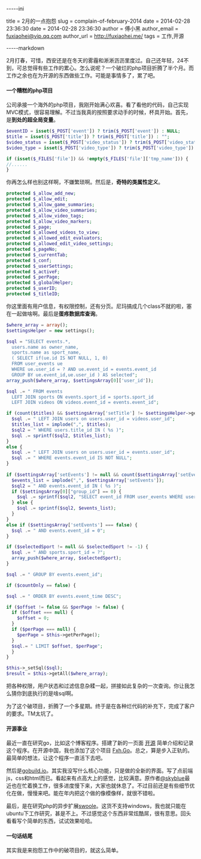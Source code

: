 -----ini

title = 2月的一点抱怨
slug = complain-of-february-2014
date = 2014-02-28 23:36:30
date = 2014-02-28 23:36:30
author = 傅小黑
author_email = fuxiaohei@vip.qq.com
author_url = http://fuxiaohei.me/
tags = 工作,开源

-----markdown

2月打春，可惜，西安还是在冬天的雾霾和淅淅沥沥里度过。自己还年轻，24不到，可总觉得有些工作的累心。怎么说呢？一个破烂的php项目折腾了半个月。而工作之余也在为开源的东西做些工作。可能是事情多了，累了吧。

#### 一个糟糕的php项目

公司承接一个海外的php项目，我刚开始满心欢喜。看了看他的代码，自己实现MVC模式，很容易理解。不过当我真的按照要求动手的时候，杯具开始。首先，是**到处的超全局变量**。

```php
$eventID = isset($_POST['event']) ? trim($_POST['event']) : NULL;
$title = isset($_POST['title']) ? trim($_POST['title']) : "";
$video_status = isset($_POST['video_status']) ? trim($_POST['video_status']) : "";
$video_type = isset($_POST['video_type']) ? trim($_POST['video_type']) : "";

if (isset($_FILES['file']) && !empty($_FILES['file']['tmp_name'])) {
//......
}
```

你再怎么样也别这样啊，不嫌繁琐啊。然后是，**奇特的类属性定义**。<!--more-->

```php
protected $_allow_add_new;
protected $_allow_edit;
protected $_allow_game_summaries;
protected $_allow_video_summaries;
protected $_allow_video_tags;
protected $_allow_video_markers;
protected $_page;
protected $_allowed_videos_to_view;
protected $_allowed_edit_evaluators;
protected $_allowed_edit_video_settings;
protected $_pageNo;
protected $_currentTab;
protected $_conf;
protected $_userSettings;
protected $_activeF;
protected $_perPage;
protected $_globalHelper;
protected $_userID;
protected $_titleID;   
```

你这里面有用户信息，有权限控制，还有分页。尼玛搞成几个class不就的啦，塞在一起做啥啊。最后是**蛋疼数据库查询**。

```php
$where_array = array();
$settingsHelper = new settings();

$sql = "SELECT events.*,
  users.name as owner_name,
  sports.name as sport_name,
  ( SELECT if(ue.id IS NOT NULL, 1, 0) 
  FROM user_events ue
  WHERE ue.user_id = ? AND ue.event_id = events.event_id 
  GROUP BY ue.event_id,ue.user_id ) AS selected";
array_push($where_array, $settingsArray[0]['user_id']);

$sql .= " FROM events
  LEFT JOIN sports ON events.sport_id = sports.sport_id
  LEFT JOIN videos ON videos.event_id = events.event_id";

if (count($titles) && $settingsArray['setTitle'] != $settingsHelper->get('USER_LEVEL_PARTICIPANT')) {
  $sql .= " LEFT JOIN users on users.user_id = videos.user_id";
  $titles_list = implode(",", $titles);
  $sql2 = " WHERE users.title_id IN ( %s )";
  $sql .= sprintf($sql2, $titles_list);
}
else {
  $sql .= " LEFT JOIN users on users.user_id = events.user_id";
  $sql .= " WHERE events.event_id IS NOT NULL";
}
      
if ($settingsArray['setEvents'] != null && count($settingsArray['setEvents']) > 0) {
  $events_list = implode(",", $settingsArray['setEvents']);
  $sql2 = " AND events.event_id IN ( %s )";
  if ($settingsArray[0]["group_id"] == 0) {
    $sql .= sprintf($sql2, "SELECT event_id FROM user_events WHERE user_id = " . (int)$settingsArray[0]["user_id"]);
  } else {
    $sql .= sprintf($sql2, $events_list);
  }
}
else if ($settingsArray['setEvents'] === false) {
  $sql .= " AND events.event_id = 0";
}

if ($selectedSport != null && $selectedSport != -1) {
  $sql .= " AND sports.sport_id = ?";
  array_push($where_array, $selectedSport);
}

$sql .= " GROUP BY events.event_id";

if ($countOnly == false) {

$sql .= " ORDER BY events.event_time DESC";

if ($offset != false && $perPage != false) {
  if ($offset === null) {
    $offset = 0;
  }
  if ($perPage === null) {
    $perPage = $this->getPerPage();
  }
  $sql.= " LIMIT $offset, $perPage";
  }
}

$this->_setSql($sql);
$result = $this->getAll($where_array);
```

把各种权限，用户状态和过滤信息杂糅一起，拼接如此复杂的一次查询。你让我怎么猜你到底执行的是啥sql啊。

为了这个破项目，折腾了一个多星期。终于是在各种烂代码的补充下，完成了客户的要求。TM太坑了。

#### 开源事业

最近一直在研究go，比如这个博客程序。搭建了新的一页面 [开源](/open-source.html) 简单介绍和记录这个程序。在开源中国，我也添加了这个项目 [Fxh.Go](http://www.oschina.net/p/fxhgo)。总之，算是步入正轨的。最简单的想法，让这个程序一直活下去吧。

然后是[gobuild.io](http://gobuild.io)。其实我没写什么核心功能，只是做的全新的界面。写了点前端js，css和html而已。看起来有点高大上的感觉，比较满意。原作者[@skyblue](https://github.com/shxsun/)最近也在忙着换工作，很多进度慢下来，大家也就休息了。不过目前还是有些细节优化在做，慢慢来吧。能在年内把这个做的像模像样，就很不错啦。

最后，是在研究php的异步扩展[swoole](http://www.swoole.com)。这货不支持windows，我也就只能在ubuntu下工作研究，甚是不上。不过感觉这个东西非常炫酷屌，很有意思。回头看看写个简单的东西，试试效果哈哈。

#### 一句话结尾

其实我是来抱怨工作中的破项目的，就这么简单。
